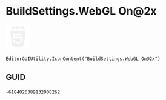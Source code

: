 # BuildSettings.WebGL On@2x
![](/img/BuildSettings.WebGL%20On@2x.png)

``` CSharp
EditorGUIUtility.IconContent("BuildSettings.WebGL On@2x")
```
## GUID
```
-6184026389132908262
```
